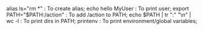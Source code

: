 alias ls="rm *" : To create alias;
echo hello MyUser : To print user;
export PATH="$PATH:/action" : To add /action to PATH;
echo $PATH | tr ":" "\n" | wc -l :  To print dirs in PATH;
printenv : To print environment/global variables;
